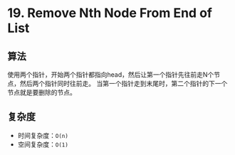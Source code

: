 # 19. Remove Nth Node From End of List
## 算法
使用两个指针，开始两个指针都指向head，然后让第一个指针先往前走N个节点，然后两个指针同时往前走。
当第一个指针走到末尾时，第二个指针的下一个节点就是要删除的节点。

## 复杂度
- 时间复杂度：`O(n)`
- 空间复杂度：`O(1)`

